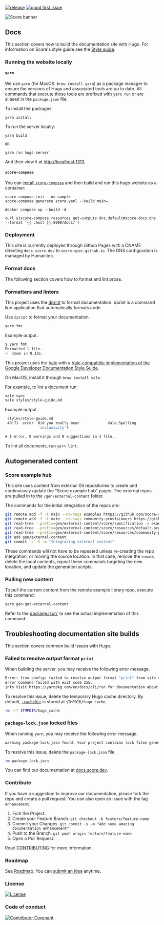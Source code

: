 [![release](https://github.com/score-spec/docs/actions/workflows/hugo.yml/badge.svg)](https://github.com/score-spec/docs/actions/workflows/hugo.yml) [![good first issue](https://img.shields.io/github/issues-search/score-spec/docs?query=type%3Aissue%20is%3Aopen%20label%3A%22good%20first%20issue%22&label=good%20first%20issues&style=flat&logo=github)](https://github.com/score-spec/docs/issues?q=is%3Aissue+is%3Aopen+label%3A%22good+first+issue%22)

![Score banner](/images/banner.png)

## Docs

This section covers how to build the documentation site with Hugo.
For information on Score's style guide see the [Style guide](styles/style-guide.md).

### Running the website locally

#### `yarn`

We use `yarn` (for MacOS: `brew install yarn`) as a package manager to ensure the versions of Hugo and associated tools are up to date. All commands that execute those tools are prefixed with `yarn run` or are aliased in the `package.json` file.

To install the packages:

```
yarn install
```

To run the server locally:

```
yarn build

OR

yarn run hugo server
```

And then view it at <http://localhost:1313>.

#### `score-compose`

You can [install `score-compose`](https://docs.score.dev/docs/score-implementation/score-compose/installation/) and then build and run this hugo website as a container:

```
score-compose init --no-sample
score-compose generate score.yaml --build main=.

docker compose up --build -d

curl $(score-compose resources get-outputs dns.default#score-docs.dns --format '{{ .host }}:8080/docs/')
```

### Deployment

This site is currently deployed through Github Pages with a CNAME directing `docs.score.dev` to `score-spec.github.io`. The DNS configuration is managed by Humanitec.

### Format docs

The following section covers how to format and lint prose.

### Formatters and linters

This project uses the [dprint](https://dprint.dev/overview/) to format documentation. dprint is a command line application that automatically formats code.

Use `dprint` to format your documentation.

```bash
yarn fmt
```

Example output.

```bash
$ yarn fmt
Formatted 1 file.
✨  Done in 0.13s.
```

This project uses the [Vale](https://vale.sh) with a [Vale-compatible implementation of the Google Developer Documentation Style Guide](https://github.com/errata-ai/Google).

On MacOS, install it through `brew install vale`.

For example, to lint a document run:

```bash
vale sync
vale styles/style-guide.md
```

Example output.

```bash
 styles/style-guide.md
 40:71  error  Did you really mean             Vale.Spelling 
               'inclusivity'?                                

✖ 1 error, 0 warnings and 0 suggestions in 1 file.
```

To lint all documents, run `yarn lint`.

## Autogenerated content

### Score example hub

This site uses content from external Git repositories to create and continuously update the "Score example hub" pages. The external repos are pulled in to the `/gen/external-content` folder.

The commands for the initial integration of the repos are:

```bash
git remote add -f -t main --no-tags examples https://github.com/score-spec/examples.git
git remote add -f -t main --no-tags community-provisioners https://github.com/score-spec/community-provisioners.git
git read-tree --prefix=gen/external-content/score/specification -u examples/main:specification
git read-tree --prefix=gen/external-content/score/resources/default-provisioners -u examples/main:resources
git read-tree --prefix=gen/external-content/score/resources/community-provisioners -u community-provisioners/main
git add gen/external-content
git commit -s -S -m "Integrating external content"
```

These commands will not have to be repeated unless re-creating the repo integration, or moving the source location. In that case, remove the `remote`, delete the local contents, repeat these commands targeting the new location, and update the generation scripts.

### Pulling new content

To pull the current content from the remote example library repo, execute this command:

```bash
yarn gen-get-external-content
```

Refer to the [package.json`](./package.json) to see the actual implementation of this command.

## Troubleshooting documentation site builds

This section covers common build issues with Hugo.

### Failed to resolve output format `print`

When building the server, you may receive the following error message.

```bash
Error: from config: failed to resolve output format "print" from site config
error Command failed with exit code 255.
info Visit https://yarnpkg.com/en/docs/cli/run for documentation about this command.
```

To resolve this issue, delete the temporary Hugo cache directory. By default, [`-cacheDir`](https://gohugo.io/commands/hugo_server/) is stored at `$TMPDIR/hugo_cache`.

```bash
rm -rf $TMPDIR/hugo_cache
```

<!-- https://github.com/google/docsy/issues/805#issuecomment-1245110883 -->

### `package-lock.json` locked files

When running `yarn`, you may receive the following error message.

```bash
warning package-lock.json found. Your project contains lock files generated by tools other than Yarn. It is advised not to mix package managers in order to avoid resolution inconsistencies caused by unsynchronized lock files. To clear this warning, remove package-lock.json.
```

To resolve this issue, delete the `package-lock.json` file.

```bash
rm package-lock.json
```

You can find our documentation at [docs.score.dev](https://docs.score.dev/docs/).

### Contribute

If you have a suggestion to improve our documentation, please fork the repo and create a pull request. You can also open an issue with the tag `enhancement`.

1. Fork the Project.
2. Create your Feature Branch. `git checkout -b feature/feature-name`
3. Commit your Changes. `git commit -s -m "Add some amazing documentation enhancement"`
4. Push to the Branch. `git push origin feature/feature-name`
5. Open a Pull Request.

Read [CONTRIBUTING](CONTRIBUTING.md) for more information.

### Roadmap

See [Roadmap](roadmap.md). You can [submit an idea](https://github.com/score-spec/spec/issues/new) anytime.

### License

[![License](https://img.shields.io/badge/License-Apache_2.0-blue.svg)](https://opensource.org/licenses/Apache-2.0)

### Code of conduct

[![Contributor Covenant](https://img.shields.io/badge/Contributor%20Covenant-2.1-4baaaa.svg)](CODE_OF_CONDUCT.md)